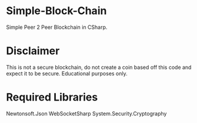 # Simple-Block-Chain
Simple Peer 2 Peer Blockchain in CSharp.

# Disclaimer
This is not a secure blockchain, do not create a coin based off this code and expect it to be secure.
Educational purposes only.

# Required Libraries
Newtonsoft.Json
WebSocketSharp
System.Security.Cryptography
